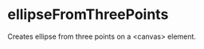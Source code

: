 ellipseFromThreePoints
======================

Creates ellipse from three points on a &lt;canvas> element.